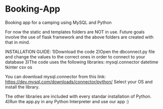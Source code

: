 # Booking-App
Booking app for a camping using MySQL and Python

For now the static and templates folders are NOT in use. 
Future goals involve the use of flask framework and the above folders are created with that in mind.

INSTALLATION GUIDE:
1)Download the code
2)Open the dbconnect.py file and change the values to the correct ones in order to connect to your database
3)The code uses the following libraries:
    mysql.connector
    datetime
    tkinter
    csv
    os
    
You can download mysql.connector from this link: https://dev.mysql.com/downloads/connector/python/
  Select your OS and install the library.

The other libraries are included with every standar installation of Python. 		
4)Run the app.py in any Python Interpreter and use our app :)


